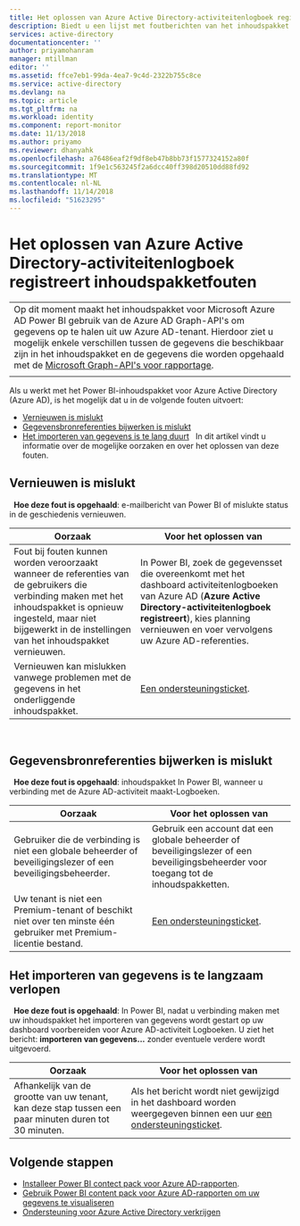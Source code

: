 ```yaml
---
title: Het oplossen van Azure Active Directory-activiteitenlogboek registreert inhoudspakketfouten | Microsoft Docs
description: Biedt u een lijst met foutberichten van het inhoudspakket van Azure Active Directory-activiteit en werk deze kunt oplossen.
services: active-directory
documentationcenter: ''
author: priyamohanram
manager: mtillman
editor: ''
ms.assetid: ffce7eb1-99da-4ea7-9c4d-2322b755c8ce
ms.service: active-directory
ms.devlang: na
ms.topic: article
ms.tgt_pltfrm: na
ms.workload: identity
ms.component: report-monitor
ms.date: 11/13/2018
ms.author: priyamo
ms.reviewer: dhanyahk
ms.openlocfilehash: a76486eaf2f9df8eb47b8bb73f1577324152a80f
ms.sourcegitcommit: 1f9e1c563245f2a6dcc40ff398d20510dd88fd92
ms.translationtype: MT
ms.contentlocale: nl-NL
ms.lasthandoff: 11/14/2018
ms.locfileid: "51623295"
---
```

# <a name="troubleshooting-azure-active-directory-activity-logs-content-pack-errors"></a>Het oplossen van Azure Active Directory-activiteitenlogboek registreert inhoudspakketfouten 

|  |
|--|
|Op dit moment maakt het inhoudspakket voor Microsoft Azure AD Power BI gebruik van de Azure AD Graph-API's om gegevens op te halen uit uw Azure AD-tenant. Hierdoor ziet u mogelijk enkele verschillen tussen de gegevens die beschikbaar zijn in het inhoudspakket en de gegevens die worden opgehaald met de [Microsoft Graph-API's voor rapportage](concept-reporting-api.md). |
|  |

Als u werkt met het Power BI-inhoudspakket voor Azure Active Directory (Azure AD), is het mogelijk dat u in de volgende fouten uitvoert: 

- [Vernieuwen is mislukt](troubleshoot-content-pack.md#refresh-failed) 
- [Gegevensbronreferenties bijwerken is mislukt](troubleshoot-content-pack.md#failed-to-update-data-source-credentials) 
- [Het importeren van gegevens is te lang duurt](troubleshoot-content-pack.md#importing-of-data-is-taking-too-long)  
In dit artikel vindt u informatie over de mogelijke oorzaken en over het oplossen van deze fouten.
 
## <a name="refresh-failed"></a>Vernieuwen is mislukt 
 
**Hoe deze fout is opgehaald**: e-mailbericht van Power BI of mislukte status in de geschiedenis vernieuwen. 


| Oorzaak | Voor het oplossen van |
| ---   | ---        |
| Fout bij fouten kunnen worden veroorzaakt wanneer de referenties van de gebruikers die verbinding maken met het inhoudspakket is opnieuw ingesteld, maar niet bijgewerkt in de instellingen van het inhoudspakket vernieuwen. | In Power BI, zoek de gegevensset die overeenkomt met het dashboard activiteitenlogboeken van Azure AD (**Azure Active Directory-activiteitenlogboek registreert**), kies planning vernieuwen en voer vervolgens uw Azure AD-referenties. |
| Vernieuwen kan mislukken vanwege problemen met de gegevens in het onderliggende inhoudspakket. | [Een ondersteuningsticket](../fundamentals/active-directory-troubleshooting-support-howto.md).|
 
 
## <a name="failed-to-update-data-source-credentials"></a>Gegevensbronreferenties bijwerken is mislukt 
 
**Hoe deze fout is opgehaald**: inhoudspakket In Power BI, wanneer u verbinding met de Azure AD-activiteit maakt-Logboeken. 

| Oorzaak | Voor het oplossen van |
| ---   | ---        |
| Gebruiker die de verbinding is niet een globale beheerder of beveiligingslezer of een beveiligingsbeheerder. | Gebruik een account dat een globale beheerder of beveiligingslezer of een beveiligingsbeheerder voor toegang tot de inhoudspakketten. |
| Uw tenant is niet een Premium-tenant of beschikt niet over ten minste één gebruiker met Premium-licentie bestand. | [Een ondersteuningsticket](../fundamentals/active-directory-troubleshooting-support-howto.md).|
 


## <a name="data-import-is-too-slow"></a>Het importeren van gegevens is te langzaam verlopen 
 
**Hoe deze fout is opgehaald**: In Power BI, nadat u verbinding maken met uw inhoudspakket het importeren van gegevens wordt gestart op uw dashboard voorbereiden voor Azure AD-activiteit Logboeken. U ziet het bericht: **importeren van gegevens...**  zonder eventuele verdere wordt uitgevoerd.  

| Oorzaak | Voor het oplossen van |
| ---   | ---        |
| Afhankelijk van de grootte van uw tenant, kan deze stap tussen een paar minuten duren tot 30 minuten. | Als het bericht wordt niet gewijzigd in het dashboard worden weergegeven binnen een uur [een ondersteuningsticket](../fundamentals/active-directory-troubleshooting-support-howto.md).|

## <a name="next-steps"></a>Volgende stappen

* [Installeer Power BI contect pack voor Azure AD-rapporten](quickstart-install-power-bi-content-pack.md).
* [Gebruik Power BI content pack voor Azure AD-rapporten om uw gegevens te visualiseren](howto-power-bi-content-pack.md)
* [Ondersteuning voor Azure Active Directory verkrijgen](../fundamentals/active-directory-troubleshooting-support-howto.md)
